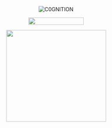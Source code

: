 ## 

<p align="center"> <img src="https://komarev.com/ghpvc/?username=C0GNITION&label=poop%20shards&color=1636b8&style=flat" alt="C0GNITION" /> </p>
<p align="center"> 
  <img width="150" height="20" src="https://media.discordapp.net/attachments/1299154542591606806/1339834900936785930/image.gif?ex=6810677d&is=680f15fd&hm=7e1e0765104ef366ac43acb44930de756f080408948e052356b96ff9e0d27394&=&width=225&height=30">
<p align="center"> 
  <img width="271" height="250" src="https://files.catbox.moe/lj68e9.png">
</p>



